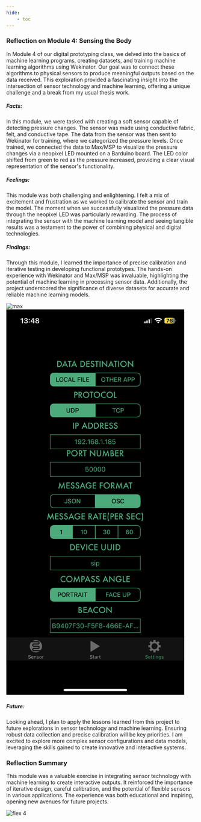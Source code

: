 ```yaml
---
hide:
    - toc
---
```






### Reflection on Module 4: Sensing the Body

In Module 4 of our digital prototyping class, we delved into the basics of machine learning programs, creating datasets, and training machine learning algorithms using Wekinator. Our goal was to connect these algorithms to physical sensors to produce meaningful outputs based on the data received. This exploration provided a fascinating insight into the intersection of sensor technology and machine learning, offering a unique challenge and a break from my usual thesis work.


##### Facts:

In this module, we were tasked with creating a soft sensor capable of detecting pressure changes. The sensor was made using conductive fabric, felt, and conductive tape. The data from the sensor was then sent to Wekinator for training, where we categorized the pressure levels. Once trained, we connected the data to Max/MSP to visualize the pressure changes via a neopixel LED mounted on a Barduino board. The LED color shifted from green to red as the pressure increased, providing a clear visual representation of the sensor's functionality.

##### Feelings:

This module was both challenging and enlightening. I felt a mix of excitement and frustration as we worked to calibrate the sensor and train the model. The moment when we successfully visualized the pressure data through the neopixel LED was particularly rewarding. The process of integrating the sensor with the machine learning model and seeing tangible results was a testament to the power of combining physical and digital technologies.

##### Findings:
Through this module, I learned the importance of precise calibration and iterative testing in developing functional prototypes. The hands-on experience with Wekinator and Max/MSP was invaluable, highlighting the potential of machine learning in processing sensor data. Additionally, the project underscored the significance of diverse datasets for accurate and reliable machine learning models.

![max](docs/images/Varias/max.jpeg)
![sensor](docs/images/Varias/sensor.PNG)

##### Future:

Looking ahead, I plan to apply the lessons learned from this project to future explorations in sensor technology and machine learning. Ensuring robust data collection and precise calibration will be key priorities. I am excited to explore more complex sensor configurations and data models, leveraging the skills gained to create innovative and interactive systems.

### Reflection Summary
This module was a valuable exercise in integrating sensor technology with machine learning to create interactive outputs. It reinforced the importance of iterative design, careful calibration, and the potential of flexible sensors in various applications. The experience was both educational and inspiring, opening new avenues for future projects.

![flex 4](docs/images/Varias/flex%204.jpeg)
